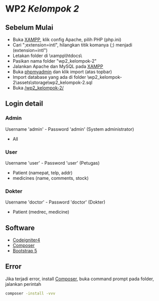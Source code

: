 # WP2 _Kelompok 2_

## Sebelum Mulai

- Buka [XAMPP](https://www.apachefriends.org/ "XAMPP"), klik config Apache, pilih PHP (php.ini)
- Cari ";extension=intl", hilangkan titik komanya (;) menjadi (extension=intl")
- Letakan folder di \xampp\htdocs\
- Pasikan nama folder "wp2_kelompok-2"
- Jalankan Apache dan MySQL pada [XAMPP](https://www.apachefriends.org/ "XAMPP")
- Buka [phpmyadmin](http://localhost/phpmyadmin "http://localhost/phpmyadmin") dan klik import (atas topbar)
- Import database yang ada di folder \wp2_kelompok-2\assets\storage\wp2_kelompok-2.sql
- Buka [/wp2_kelompok-2/](http://localhost/wp2_kelompok-2/ "http://localhost/wp2_kelompok-2/")

## Login detail

### Admin 
Username 'admin' - Password 'admin'
(System administrator)
- All

### User
Username 'user' - Password 'user'
(Petugas)
- Patient (namepat, telp, addr)
- medicines (name, comments, stock)

### Dokter
Username 'doctor' - Password 'doctor'
(Dokter)
- Patient (medrec, medicine)

## Software
- [Codeigniter4](https://www.codeigniter.com/user_guide/intro/index.html "Codeigniter4")
- [Composer](https://getcomposer.org/ "Composer")
- [Bootstrap 5](https://getbootstrap.com/ "Bootstrap 5")

## Error
Jika terjadi error, install [Composer](https://getcomposer.org/download/ "Composer"), buka command prompt pada folder, jalankan perintah 
```sh
composer -install -vvv
```
